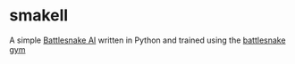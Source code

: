 # smakell

A simple [Battlesnake AI](http://battlesnake.io) written in Python and trained using the [battlesnake gym](https://github.com/ArthurFirmino/gym-battlesnake)


